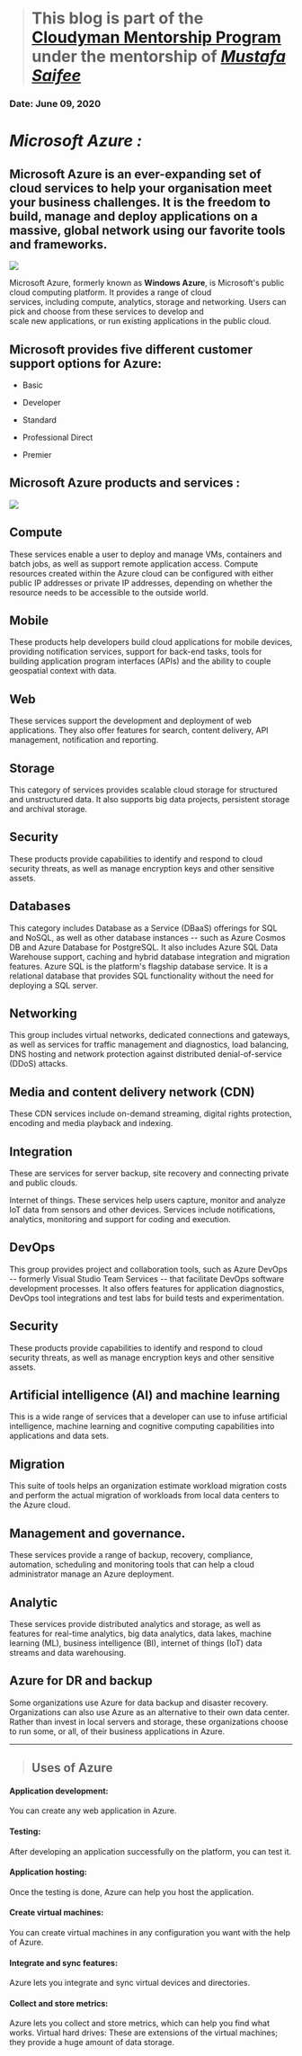 > # This blog is part of the **[Cloudyman Mentorship Program](https://t.co/78sRvCvYiO?amp=1)** under the mentorship of *[Mustafa Saifee](https://www.linkedin.com/in/saifeemustafaq/)*

### Date: June 09, 2020

# ***Microsoft Azure :***


##  Microsoft Azure is an ever-expanding set of cloud services to help your organisation meet your business challenges. It is the freedom to build, manage and deploy applications on a massive, global network using  our favorite tools and frameworks.



![](https://lh3.googleusercontent.com/proxy/4dHbip17T4LMcY-pOcmlIGbgohaYNmMj4yrHw7CFQ5DSFBewNRFO97wwWpzsdK4yaW6Wf41a1JZLutBXGbUq9ZPMtl8q4_H53isR1tiHVN53Pv0)

Microsoft Azure, formerly known as **Windows Azure**, is Microsoft's public cloud computing platform. It provides a range of cloud <br/>services, including compute, analytics, storage and networking. Users can pick and choose from these services to develop and <br/>scale new applications, or run existing applications in the public cloud.

## Microsoft provides five different customer support options for Azure:

- Basic

- Developer

- Standard

- Professional Direct

- Premier


## Microsoft Azure products and services :


![](https://www.enaviya.com/images/azure-cloud-services.jpg)


## Compute

These services enable a user to deploy and manage VMs, containers and batch jobs, as well as support remote application access. Compute resources created within the Azure cloud can be configured with either public IP addresses or private IP addresses, depending on whether the resource needs to be accessible to the outside world.

## Mobile

These products help developers build cloud applications for mobile devices, providing notification services, support for back-end tasks, tools for building application program interfaces (APIs) and the ability to couple geospatial context with data.

## Web 

These services support the development and deployment of web applications. They also offer features for search, content delivery, API management, notification and reporting.

## Storage 

This category of services provides scalable cloud storage for structured and unstructured data. It also supports big data projects, persistent storage and archival storage.

## Security 

These products provide capabilities to identify and respond to cloud security threats, as well as manage encryption keys and other sensitive assets.

## Databases 

This category includes Database as a Service (DBaaS) offerings for SQL and NoSQL, as well as other database instances -- such as Azure Cosmos DB and Azure Database for PostgreSQL. It also includes Azure SQL Data Warehouse support, caching and hybrid database integration and migration features. Azure SQL is the platform's flagship database service. It is a relational database that provides SQL functionality without the need for deploying a SQL server.

## Networking

This group includes virtual networks, dedicated connections and gateways, as well as services for traffic management and diagnostics, load balancing, DNS hosting and network protection against distributed denial-of-service (DDoS) attacks.

## Media and content delivery network (CDN)

These CDN services include on-demand streaming, digital rights protection, encoding and media playback and indexing.

## Integration 

These are services for server backup, site recovery and connecting private and public clouds.

Internet of things. These services help users capture, monitor and analyze IoT data from sensors and other devices. Services include notifications, analytics, monitoring and support for coding and execution.

## DevOps

This group provides project and collaboration tools, such as Azure DevOps -- formerly Visual Studio Team Services -- that facilitate DevOps software development processes. It also offers features for application diagnostics, DevOps tool integrations and test labs for build tests and experimentation.

## Security

These products provide capabilities to identify and respond to cloud security threats, as well as manage encryption keys and other sensitive assets.

## Artificial intelligence (AI) and machine learning

This is a wide range of services that a developer can use to infuse artificial intelligence, machine learning and cognitive computing capabilities into applications and data sets.

## Migration

This suite of tools helps an organization estimate workload migration costs and perform the actual migration of workloads from local data centers to the Azure cloud.

## Management and governance.

These services provide a range of backup, recovery, compliance, automation, scheduling and monitoring tools that can help a cloud administrator manage an Azure deployment.

## Analytic

These services provide distributed analytics and storage, as well as features for real-time analytics, big data analytics, data lakes, machine learning (ML), business intelligence (BI), internet of things (IoT) data streams and data warehousing.

## Azure for DR and backup
Some organizations use Azure for data backup and disaster recovery. Organizations can also use Azure as an alternative to their own data center. Rather than invest in local servers and storage, these organizations choose to run some, or all, of their business applications in Azure.

---

> ## Uses of Azure

#### Application development:
 You can create any web application in Azure.
#### Testing: 
After developing an application successfully on the platform, you can test it.
#### Application hosting: 
Once the testing is done, Azure can help you host the application.
#### Create virtual machines: 
You can create virtual machines in any configuration you want with the help of Azure. 
#### Integrate and sync features: 
Azure lets you integrate and sync virtual devices and directories. 
#### Collect and store metrics: 
Azure lets you collect and store metrics, which can help you find what works. 
Virtual hard drives: These are extensions of the virtual machines; they provide a huge amount of data storage.
   
